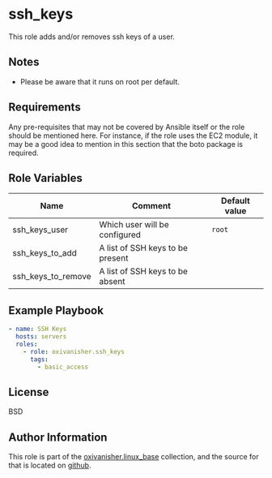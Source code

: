 ssh_keys
========

This role adds and/or removes ssh keys of a user.

Notes
-----

* Please be aware that it runs on root per default.

Requirements
------------

Any pre-requisites that may not be covered by Ansible itself or the role should be mentioned here. For instance, if the role uses the EC2 module, it may be a good idea to mention in this section that the boto package is required.

Role Variables
--------------

| Name                | Comment                          | Default value |
|---------------------|----------------------------------|---------------|
| ssh_keys_user       | Which user will be configured    | `root`        |
| ssh_keys_to_add     | A list of SSH keys to be present |               |
| ssh_keys_to_remove  | A list of SSH keys to be absent  |               |

Example Playbook
----------------

```yaml
- name: SSH Keys
  hosts: servers
  roles:
    - role: oxivanisher.ssh_keys
      tags:
        - basic_access
```

License
-------

BSD

Author Information
------------------

This role is part of the [oxivanisher.linux_base](https://galaxy.ansible.com/ui/repo/published/oxivanisher/linux_base/) collection, and the source for that is located on [github](https://github.com/oxivanisher/collection-linux_base).

